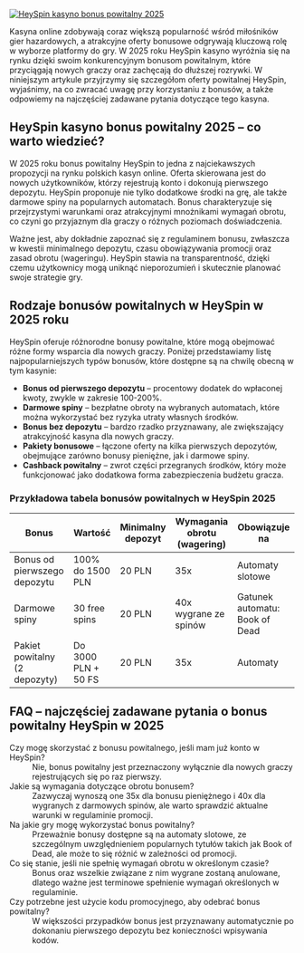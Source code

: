 [![HeySpin kasyno bonus powitalny 2025](https://123-caf.pages.dev/gitsignup.png)](https://vrmoo.ru/Bt82HjjY)

<p>Kasyna online zdobywają coraz większą popularność wśród miłośników gier hazardowych, a atrakcyjne oferty bonusowe odgrywają kluczową rolę w wyborze platformy do gry. W 2025 roku HeySpin kasyno wyróżnia się na rynku dzięki swoim konkurencyjnym bonusom powitalnym, które przyciągają nowych graczy oraz zachęcają do dłuższej rozrywki. W niniejszym artykule przyjrzymy się szczegółom oferty powitalnej HeySpin, wyjaśnimy, na co zwracać uwagę przy korzystaniu z bonusów, a także odpowiemy na najczęściej zadawane pytania dotyczące tego kasyna.</p>  <h2>HeySpin kasyno bonus powitalny 2025 – co warto wiedzieć?</h2> <p>W 2025 roku bonus powitalny HeySpin to jedna z najciekawszych propozycji na rynku polskich kasyn online. Oferta skierowana jest do nowych użytkowników, którzy rejestrują konto i dokonują pierwszego depozytu. HeySpin proponuje nie tylko dodatkowe środki na grę, ale także darmowe spiny na popularnych automatach. Bonus charakteryzuje się przejrzystymi warunkami oraz atrakcyjnymi mnożnikami wymagań obrotu, co czyni go przyjaznym dla graczy o różnych poziomach doświadczenia.</p>  <p>Ważne jest, aby dokładnie zapoznać się z regulaminem bonusu, zwłaszcza w kwestii minimalnego depozytu, czasu obowiązywania promocji oraz zasad obrotu (wageringu). HeySpin stawia na transparentność, dzięki czemu użytkownicy mogą uniknąć nieporozumień i skutecznie planować swoje strategie gry.</p>  <h2>Rodzaje bonusów powitalnych w HeySpin w 2025 roku</h2> <p>HeySpin oferuje różnorodne bonusy powitalne, które mogą obejmować różne formy wsparcia dla nowych graczy. Poniżej przedstawiamy listę najpopularniejszych typów bonusów, które dostępne są na chwilę obecną w tym kasynie:</p>  <ul>   <li><strong>Bonus od pierwszego depozytu</strong> – procentowy dodatek do wpłaconej kwoty, zwykle w zakresie 100-200%.</li>   <li><strong>Darmowe spiny</strong> – bezpłatne obroty na wybranych automatach, które można wykorzystać bez ryzyka utraty własnych środków.</li>   <li><strong>Bonus bez depozytu</strong> – bardzo rzadko przyznawany, ale zwiększający atrakcyjność kasyna dla nowych graczy.</li>   <li><strong>Pakiety bonusowe</strong> – łączone oferty na kilka pierwszych depozytów, obejmujące zarówno bonusy pieniężne, jak i darmowe spiny.</li>   <li><strong>Cashback powitalny</strong> – zwrot części przegranych środków, który może funkcjonować jako dodatkowa forma zabezpieczenia budżetu gracza.</li> </ul>  <h3>Przykładowa tabela bonusów powitalnych w HeySpin 2025</h3> <table>   <thead>     <tr>       <th>Bonus</th>       <th>Wartość</th>       <th>Minimalny depozyt</th>       <th>Wymagania obrotu (wagering)</th>       <th>Obowiązuje na</th>     </tr>   </thead>   <tbody>     <tr>       <td>Bonus od pierwszego depozytu</td>       <td>100% do 1500 PLN</td>       <td>20 PLN</td>       <td>35x</td>       <td>Automaty slotowe</td>     </tr>     <tr>       <td>Darmowe spiny</td>       <td>30 free spins</td>       <td>20 PLN</td>       <td>40x wygrane ze spinów</td>       <td>Gatunek automatu: Book of Dead</td>     </tr>     <tr>       <td>Pakiet powitalny (2 depozyty)</td>       <td>Do 3000 PLN + 50 FS</td>       <td>20 PLN</td>       <td>35x</td>       <td>Automaty</td>     </tr>   </tbody> </table>  <h2>FAQ – najczęściej zadawane pytania o bonus powitalny HeySpin w 2025</h2> <dl>   <dt>Czy mogę skorzystać z bonusu powitalnego, jeśli mam już konto w HeySpin?</dt>   <dd>Nie, bonus powitalny jest przeznaczony wyłącznie dla nowych graczy rejestrujących się po raz pierwszy.</dd>      <dt>Jakie są wymagania dotyczące obrotu bonusem?</dt>   <dd>Zazwyczaj wynoszą one 35x dla bonusu pieniężnego i 40x dla wygranych z darmowych spinów, ale warto sprawdzić aktualne warunki w regulaminie promocji.</dd>      <dt>Na jakie gry mogę wykorzystać bonus powitalny?</dt>   <dd>Przeważnie bonusy dostępne są na automaty slotowe, ze szczególnym uwzględnieniem popularnych tytułów takich jak Book of Dead, ale może to się różnić w zależności od promocji.</dd>      <dt>Co się stanie, jeśli nie spełnię wymagań obrotu w określonym czasie?</dt>   <dd>Bonus oraz wszelkie związane z nim wygrane zostaną anulowane, dlatego ważne jest terminowe spełnienie wymagań określonych w regulaminie.</dd>      <dt>Czy potrzebne jest użycie kodu promocyjnego, aby odebrać bonus powitalny?</dt>   <dd>W większości przypadków bonus jest przyznawany automatycznie po dokonaniu pierwszego depozytu bez konieczności wpisywania kodów.</dd> </dl>